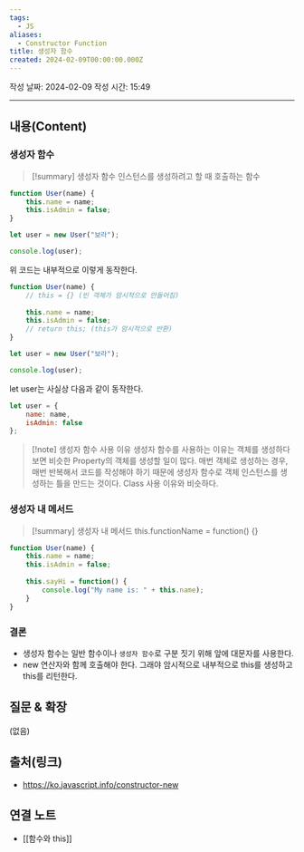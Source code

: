 ```yaml
---
tags:
  - JS
aliases:
  - Constructor Function
title: 생성자 함수
created: 2024-02-09T00:00:00.000Z
---
```

작성 날짜: 2024-02-09
작성 시간: 15:49

----
## 내용(Content)
### 생성자 함수
>[!summary] 생성자 함수
>인스턴스를 생성하려고 할 때 호출하는 함수

```js
function User(name) {
    this.name = name;
    this.isAdmin = false;
}

let user = new User("보라");

console.log(user);
```

위 코드는 내부적으로 이렇게 동작한다.

```js
function User(name) {
	// this = {} (빈 객체가 암시적으로 만들어짐)
	
    this.name = name;
    this.isAdmin = false;
    // return this; (this가 암시적으로 반환)
}

let user = new User("보라");

console.log(user);
```

let user는 사실상 다음과 같이 동작한다.

```js
let user = {
	name: name,
	isAdmin: false
};
```

>[!note] 생성자 함수 사용 이유
>생성자 함수를 사용하는 이유는 객체를 생성하다보면 비슷한 Property의 객체를 생성할 일이 많다. 매번 객체로 생성하는 경우, 매번 반복해서 코드를 작성해야 하기 때문에 생성자 함수로 객체 인스턴스를 생성하는 틀을 만드는 것이다. Class 사용 이유와 비슷하다.

### 생성자 내 메서드
>[!summary] 생성자 내 메서드
>this.functionName = function() {}

```js
function User(name) {
    this.name = name;
    this.isAdmin = false;
  
    this.sayHi = function() {
        console.log("My name is: " + this.name);
    }
}
```

### 결론
- 생성자 함수는 일반 함수이나 `생성자 함수`로 구분 짓기 위해 앞에 대문자를 사용한다.
- new 연산자와 함께 호출해야 한다. 그래야 암시적으로 내부적으로 this를 생성하고 this를 리턴한다.

## 질문 & 확장


(없음)

## 출처(링크)
- https://ko.javascript.info/constructor-new

## 연결 노트
- [[함수와 this]]









